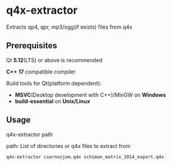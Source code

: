 # q4x-extractor

Extracts qp4, qpr, mp3/ogg(if exists) files from q4x

## Prerequisites

Qt **5.12**(LTS) or above is recommended

**C++ 17** compatible compiler

Build tools for Qt(platform dependent):

- **MSVC**(Desktop development with C++)/MinGW on **Windows**
- **build-essential** on **Unix/Linux**

## Usage

q4x-extractor path

path: List of directories or q4x files to extract from

```bash
q4x-extractor csernozjom.q4x schiman_matrix_2014_export.q4x
```